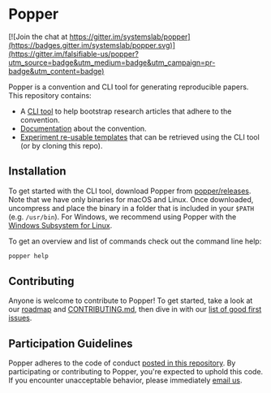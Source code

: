 # Popper

[![Join the chat at https://gitter.im/systemslab/popper](https://badges.gitter.im/systemslab/popper.svg)](https://gitter.im/falsifiable-us/popper?utm_source=badge&utm_medium=badge&utm_campaign=pr-badge&utm_content=badge)

Popper is a convention and CLI tool for generating reproducible papers. This repository contains:

  * A [CLI tool](popper/) to help bootstrap research articles that 
    adhere to the convention.
  * [Documentation](http://popper.readthedocs.io/en/latest/) about the 
    convention.
  * [Experiment re-usable templates](templates/) that can be retrieved using the
    CLI tool (or by cloning this repo).

## Installation

To get started with the CLI tool, download Popper from  [popper/releases](https://github.com/systemslab/popper/releases). Note  that we have only binaries for macOS and Linux. Once downloaded, uncompress and place the binary in a folder that is  included in your `$PATH` (e.g. `/usr/bin`). For Windows, we recommend using Popper with the [Windows Subsystem for Linux](https://msdn.microsoft.com/en-us/commandline/wsl/install-win10). 

To get an overview and list of commands check out the command line 
help:

```bash
popper help
```

## Contributing

Anyone is welcome to contribute to Popper! To get started, take a look at our [roadmap](https://github.com/systemslab/popper/issues/1) and [CONTRIBUTING.md](CONTRIBUTING.md), then dive in with our [list of good first issues](https://github.com/systemslab/popper/issues?q=is%3Aopen+is%3Aissue+label%3A%22good+first+issue%22+label%3Ahacktoberfest).

## Participation Guidelines

Popper adheres to the code of conduct [posted in this repository](CODE_OF_CONDUCT.md). By participating or contributing to Popper, you're expected to uphold this code. If you encounter unacceptable behavior, please immediately [email us](mailto:ivo@cs.ucsc.edu).
